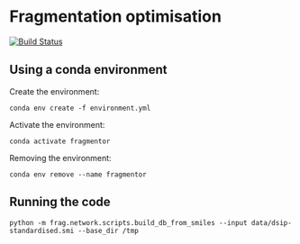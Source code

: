 # Fragmentation optimisation

[![Build Status](https://travis-ci.com/InformaticsMatters/fragmentor.svg?branch=master)](https://travis-ci.com/InformaticsMatters/fragmentor)

## Using a conda environment

Create the environment:
```
conda env create -f environment.yml
```

Activate the environment:
```
conda activate fragmentor
```

Removing the environment:
```
conda env remove --name fragmentor
```


## Running the code
```
python -m frag.network.scripts.build_db_from_smiles --input data/dsip-standardised.smi --base_dir /tmp
```
